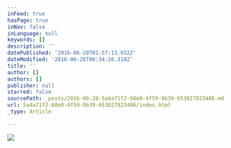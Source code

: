 ```yaml
---
inFeed: true
hasPage: true
inNav: false
inLanguage: null
keywords: []
description: ''
datePublished: '2016-06-28T01:57:13.652Z'
dateModified: '2016-06-28T00:34:26.310Z'
title: ''
author: []
authors: []
publisher: null
starred: false
sourcePath: _posts/2016-06-28-5a4a71f2-68e8-4f59-9b39-653027823406.md
url: 5a4a71f2-68e8-4f59-9b39-653027823406/index.html
_type: Article

---
```

![](https://the-grid-user-content.s3-us-west-2.amazonaws.com/f595b2a3-ee5f-4c71-966c-8b4bbc787cef.jpg)